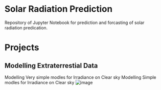 # Solar Radiation Prediction
Repository of Jupyter Notebook for prediction and forcasting of solar radiation predication.

# Projects
## Modelling Extraterrestial Data
Modelling Very simple modles for Irradiance on Clear sky
Modelling  Simple modles for Irradiance on Clear sky
![image](https://github.com/rajeshprasanth/Solar_Radiation_Prediction/assets/3965359/707286ac-c2a3-4b32-aa22-4b71bbe1d701)
